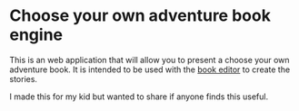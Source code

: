 # Choose your own adventure book engine

This is an web application that will allow you to present a choose your own adventure book.  It is intended to be used with the [book editor](http://jhudson8.github.io/choyoadv-editor) to create the stories.

I made this for my kid but wanted to share if anyone finds this useful.
